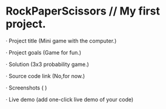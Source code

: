 # RockPaperScissors // My first project.

· Project title (Mini game with the computer.)

· Project goals (Game for fun.)

· Solution (3x3 probability game.)

· Source code link (No,for now.)

· Screenshots (   )

· Live demo (add one-click live demo of your code)
